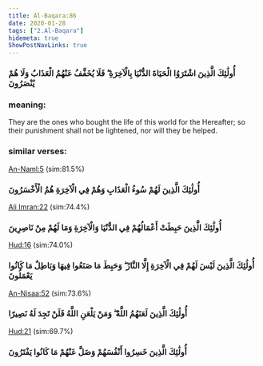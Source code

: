 ```yaml
---
title: Al-Baqara:86
date: 2020-01-28
tags: ["2.Al-Baqara"]
hidemeta: true 
ShowPostNavLinks: true 
---
```

### أُولَٰئِكَ الَّذِينَ اشْتَرَوُا الْحَيَاةَ الدُّنْيَا بِالْآخِرَةِ ۖ فَلَا يُخَفَّفُ عَنْهُمُ الْعَذَابُ وَلَا هُمْ يُنْصَرُونَ
### meaning: 
They are the ones who bought the life of this world for the Hereafter; so their punishment shall not be lightened, nor will they be helped.
### similar verses: 

[An-Naml:5](/27/5) (sim:81.5%)

### أُولَٰئِكَ الَّذِينَ لَهُمْ سُوءُ الْعَذَابِ وَهُمْ فِي الْآخِرَةِ هُمُ الْأَخْسَرُونَ

[Ali Imran:22](/3/22) (sim:74.4%)

### أُولَٰئِكَ الَّذِينَ حَبِطَتْ أَعْمَالُهُمْ فِي الدُّنْيَا وَالْآخِرَةِ وَمَا لَهُمْ مِنْ نَاصِرِينَ

[Hud:16](/11/16) (sim:74.0%)

### أُولَٰئِكَ الَّذِينَ لَيْسَ لَهُمْ فِي الْآخِرَةِ إِلَّا النَّارُ ۖ وَحَبِطَ مَا صَنَعُوا فِيهَا وَبَاطِلٌ مَا كَانُوا يَعْمَلُونَ

[An-Nisaa:52](/4/52) (sim:73.6%)

### أُولَٰئِكَ الَّذِينَ لَعَنَهُمُ اللَّهُ ۖ وَمَنْ يَلْعَنِ اللَّهُ فَلَنْ تَجِدَ لَهُ نَصِيرًا

[Hud:21](/11/21) (sim:69.7%)

### أُولَٰئِكَ الَّذِينَ خَسِرُوا أَنْفُسَهُمْ وَضَلَّ عَنْهُمْ مَا كَانُوا يَفْتَرُونَ
